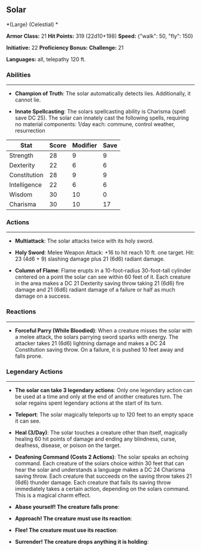 ## Solar
*(Large) (Celestial) *

**Armor Class:** 21
**Hit Points:** 319 (22d10+198)
**Speed:** {"walk": 50, "fly": 150}

**Initiative:** 22
**Proficiency Bonus:**
**Challenge:** 21

**Languages:** all, telepathy 120 ft.

### Abilities
 --- 
- **Champion of Truth**: The solar automatically detects lies. Additionally, it cannot lie.

- **Innate Spellcasting**: The solars spellcasting ability is Charisma (spell save DC 25). The solar can innately cast the following spells, requiring no material components: 1/day each: commune, control weather, resurrection



| Stat | Score | Modifier | Save |
| ---- | ---- | ---- | ---- |
| Strength | 28 | 9 | 9 |
| Dexterity | 22 | 6 | 6 |
| Constitution | 28 | 9 | 9 |
| Intelligence | 22 | 6 | 6 |
| Wisdom | 30 | 10 | 0 |
| Charisma | 30 | 10 | 17 |

### Actions
 --- 
- **Multiattack**: The solar attacks twice with its holy sword.

- **Holy Sword**: Melee Weapon Attack: +16 to hit  reach 10 ft.  one target. Hit: 23 (4d6 + 9) slashing damage plus 21 (6d6) radiant damage.

- **Column of Flame**: Flame erupts in a 10-foot-radius  30-foot-tall cylinder centered on a point the solar can see within 60 feet of it. Each creature in the area makes a DC 21 Dexterity saving throw  taking 21 (6d6) fire damage and 21 (6d6) radiant damage of a failure  or half as much damage on a success.

### Reactions
 --- 
- **Forceful Parry (While Bloodied)**: When a creature misses the solar with a melee attack, the solars parrying sword sparks with energy. The attacker takes 21 (6d6) lightning damage and makes a DC 24 Constitution saving throw. On a failure, it is pushed 10 feet away and falls prone.

### Legendary Actions
 --- 
- **The solar can take 3 legendary actions**: Only one legendary action can be used at a time and only at the end of another creatures turn. The solar regains spent legendary actions at the start of its turn.

- **Teleport**: The solar magically teleports up to 120 feet to an empty space it can see.

- **Heal (3/Day)**: The solar touches a creature other than itself, magically healing 60 hit points of damage and ending any blindness, curse, deafness, disease, or poison on the target.

- **Deafening Command (Costs 2 Actions)**: The solar speaks an echoing command. Each creature of the solars choice within 30 feet that can hear the solar and understands a language makes a DC 24 Charisma saving throw. Each creature that succeeds on the saving throw takes 21 (6d6) thunder damage. Each creature that fails its saving throw immediately takes a certain action, depending on the solars command. This is a magical charm effect.

- **Abase yourself! The creature falls prone**: 

- **Approach! The creature must use its reaction**: 

- **Flee! The creature must use its reaction**: 

- **Surrender! The creature drops anything it is holding**: 

